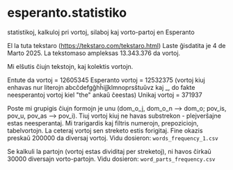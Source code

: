 # esperanto.statistiko
statistikoj, kalkuloj pri vortoj, silaboj kaj vorto-partoj en Esperanto

El la tuta tekstaro (https://tekstaro.com/tekstaro.html)
Laste ĝisdatita je 4 de Marto 2025. La tekstomaso ampleksas 13.343.376 da vortoj.


Mi elŝutis ĉiujn tekstojn, kaj kolektis vortojn. 

Entute da vortoj = 12605345
Esperanto vortoj = 12532375
(vortoj kiuj enhavas nur literojn abcĉdefgĝhĥijĵklmnoprsŝtuŭvz kaj _, do fakte neesperantoj vortoj kiel "the" ankaŭ ĉeestas)
Unikaj vortoj = 371937

Poste mi grupigis ĉiujn formojn je unu (dom_o_j, dom_o_n --> dom_o; pov_is, pov_u, pov_as --> pov_i).
Tiuj vortoj kiuj ne havas substrekon - plejverŝajne estas neesperantaj. 
Mi trarigardis kaj filtris numerojn, prepoziciojn, tabelvortojn. La ceteraj vortoj sen streketo estis forigitaj. 
Fine okazis preskaŭ 200000 da diversaj vortoj. 
Vidu dosieron: `words_frequency_1.csv`

Se kalkuli la partojn (vortoj estas dividitaj per streketoj), ni havos ĉirkaŭ 30000 diversajn vorto-partojn. 
Vidu dosieron: `word_parts_frequency.csv`
